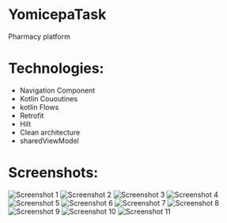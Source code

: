 # YomicepaTask
 Pharmacy platform

# Technologies:

- Navigation Component
- Kotlin Cououtines
- kotlin Flows
- Retrofit
- Hilt
- Clean architecture
- sharedViewModel

# Screenshots: 
![Screenshot 1](screenshots/loginScreen.png)
![Screenshot 2](screenshots/pharmaciesScreen.png)
![Screenshot 3](screenshots/returnRequestsScreen.png)
![Screenshot 4](screenshots/createRequestScreen.png)
![Screenshot 5](screenshots/addItemToRequest.png)
![Screenshot 6](screenshots/followAddItemScreen.png)
![Screenshot 7](screenshots/confirmationDialogOfAddItem.png)
![Screenshot 8](screenshots/itemsInReturnRequest.png)
![Screenshot 9](screenshots/editDescirptiontem.png)
![Screenshot 10](screenshots/validationOnEditDescription.png)
![Screenshot 11](screenshots/confirmationMessageBeforeDeleteItem.png)




